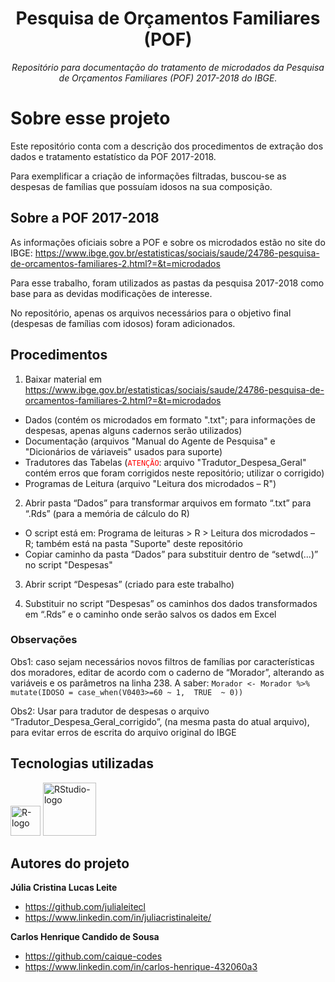 <h1 align="center">Pesquisa de Orçamentos Familiares (POF)</h1>
<p align="center"><i>Repositório para documentação do tratamento de microdados da Pesquisa de Orçamentos Familiares (POF) 2017-2018 do IBGE.</i></p>

# Sobre esse projeto
Este repositório conta com a descrição dos procedimentos de extração dos dados e tratamento estatístico da POF 2017-2018.

Para exemplificar a criação de informações filtradas, buscou-se as despesas de famílias que possuíam idosos na sua composição.

## Sobre a POF 2017-2018
As informações oficiais sobre a POF e sobre os microdados estão no site do IBGE: https://www.ibge.gov.br/estatisticas/sociais/saude/24786-pesquisa-de-orcamentos-familiares-2.html?=&t=microdados

Para esse trabalho, foram utilizados as pastas da pesquisa 2017-2018 como base para as devidas modificações de interesse.

No repositório, apenas os arquivos necessários para o objetivo final (despesas de famílias com idosos) foram adicionados.

## Procedimentos
1. Baixar material em https://www.ibge.gov.br/estatisticas/sociais/saude/24786-pesquisa-de-orcamentos-familiares-2.html?=&t=microdados
-	Dados (contém os microdados em formato ".txt"; para informações de despesas, apenas alguns cadernos serão utilizados)
-	Documentação (arquivos "Manual do Agente de Pesquisa" e "Dicionários de váriaveis" usados para suporte)
-	Tradutores das Tabelas (<code style="color : red">ATENÇÃO</code>: arquivo "Tradutor_Despesa_Geral" contém erros que foram corrigidos neste repositório; utilizar o corrigido)
-	Programas de Leitura (arquivo "Leitura dos microdados – R")
  
2. Abrir pasta “Dados” para transformar arquivos em formato “.txt” para “.Rds” (para a memória de cálculo do R) 
-	O script está em: Programa de leituras > R > Leitura dos microdados – R; também está na pasta "Suporte" deste repositório
-	Copiar caminho da pasta “Dados” para substituir dentro de “setwd(...)” no script "Despesas"

3. Abrir script “Despesas” (criado para este trabalho)

4. Substituir no script “Despesas” os caminhos dos dados transformados em “.Rds” e o caminho onde serão salvos os dados em Excel

### Observações
Obs1: caso sejam necessários novos filtros de famílias por características dos moradores, editar de acordo com o caderno de “Morador”, alterando as variáveis e os parâmetros na linha 238. A saber:
`Morador <- Morador %>% mutate(IDOSO = case_when(V0403>=60 ~ 1,  TRUE  ~ 0))`

Obs2: Usar para tradutor de despesas o arquivo “Tradutor_Despesa_Geral_corrigido”, (na mesma pasta do atual arquivo), para evitar erros de escrita do arquivo original do IBGE

## Tecnologias utilizadas
<p display="inline-block">
  <img width="48" src="https://www.r-project.org/logo/Rlogo.png" alt="R-logo"/>
  <img width="85" src="https://www.rstudio.com/wp-content/uploads/2018/10/RStudio-Logo-Flat.png" alt="RStudio-logo"/>
</p>

## Autores do projeto
**Júlia Cristina Lucas Leite** 
  - https://github.com/julialeitecl
  - https://www.linkedin.com/in/juliacristinaleite/

**Carlos Henrique Candido de Sousa** 
  - https://github.com/caique-codes
  - https://www.linkedin.com/in/carlos-henrique-432060a3
